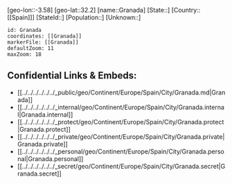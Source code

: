 ﻿---
location: [32.2,-3.58]
mapzoom: [7,12] 
mapmarker: city 
type: City
tags:
- geo/City


SpocWebEntityId: 30539
isDeleted: false
confidential: public

---
[geo-lon::-3.58]
[geo-lat::32.2]
[name::Granada]
[State::]
[Country::[[Spain]]]
[StateId::]
[Population::]
[Unknown::]


```leaflet
id: Granada
coordinates: [[Granada]]
markerFile: [[Granada]]
defaultZoom: 11 
maxZoom: 18
```


## Confidential Links & Embeds: 
- [[../../../../../../_public/geo/Continent/Europe/Spain/City/Granada.md|Granada]] 
- [[../../../../../../_internal/geo/Continent/Europe/Spain/City/Granada.internal|Granada.internal]] 
- [[../../../../../../_protect/geo/Continent/Europe/Spain/City/Granada.protect|Granada.protect]] 
- [[../../../../../../_private/geo/Continent/Europe/Spain/City/Granada.private|Granada.private]] 
- [[../../../../../../_personal/geo/Continent/Europe/Spain/City/Granada.personal|Granada.personal]] 
- [[../../../../../../_secret/geo/Continent/Europe/Spain/City/Granada.secret|Granada.secret]] 

